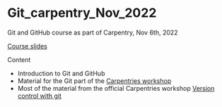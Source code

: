 # Git_carpentry_Nov_2022
Git and GitHub course as part of Carpentry, Nov 6th, 2022

[Course slides](https://stefanwiens.github.io/Git_carpentry_Nov_2022/)

Content

-   Introduction to Git and GitHub
-   Material for the Git part of the [Carpentries workshop](https://kth-biblioteket.github.io/2022-11-07-StockholmTrio/)
-   Most of the material from the official Carpentries workshop [Version control with git](https://swcarpentry.github.io/git-novice/)
